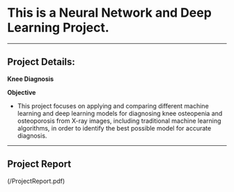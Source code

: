 # This is a Neural Network and Deep Learning Project.

---

## Project Details:

**Knee Diagnosis** 

**Objective**
- This project focuses on applying and comparing different machine learning and deep learning
models for diagnosing knee osteopenia and osteoporosis from X-ray images, including
traditional machine learning algorithms, in order to identify the best possible model for accurate
diagnosis.

---

## Project Report

(/ProjectReport.pdf)


